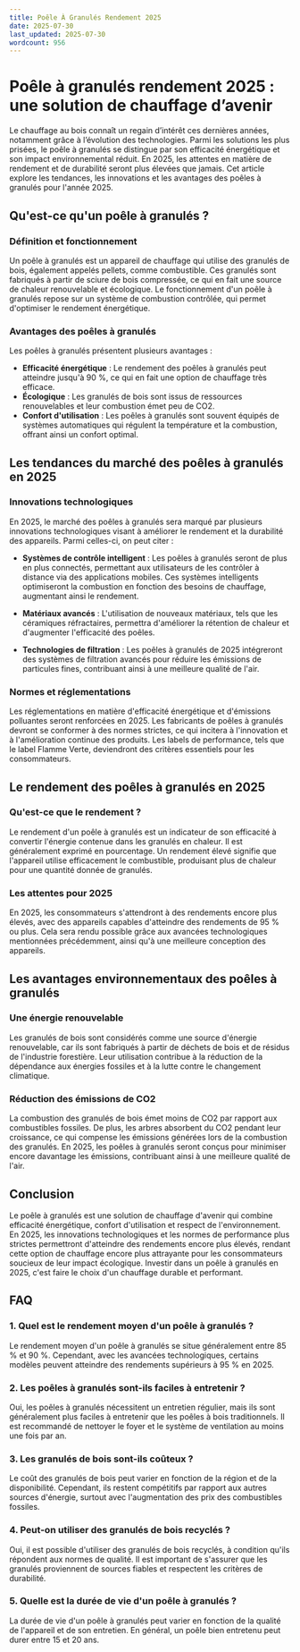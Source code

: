 ```yaml
---
title: Poêle À Granulés Rendement 2025
date: 2025-07-30
last_updated: 2025-07-30
wordcount: 956
---
```


# Poêle à granulés rendement 2025 : une solution de chauffage d’avenir

Le chauffage au bois connaît un regain d’intérêt ces dernières années, notamment grâce à l’évolution des technologies. Parmi les solutions les plus prisées, le poêle à granulés se distingue par son efficacité énergétique et son impact environnemental réduit. En 2025, les attentes en matière de rendement et de durabilité seront plus élevées que jamais. Cet article explore les tendances, les innovations et les avantages des poêles à granulés pour l'année 2025.

## Qu'est-ce qu'un poêle à granulés ?

### Définition et fonctionnement

Un poêle à granulés est un appareil de chauffage qui utilise des granulés de bois, également appelés pellets, comme combustible. Ces granulés sont fabriqués à partir de sciure de bois compressée, ce qui en fait une source de chaleur renouvelable et écologique. Le fonctionnement d'un poêle à granulés repose sur un système de combustion contrôlée, qui permet d'optimiser le rendement énergétique.

### Avantages des poêles à granulés

Les poêles à granulés présentent plusieurs avantages :

- **Efficacité énergétique** : Le rendement des poêles à granulés peut atteindre jusqu'à 90 %, ce qui en fait une option de chauffage très efficace.
- **Écologique** : Les granulés de bois sont issus de ressources renouvelables et leur combustion émet peu de CO2.
- **Confort d'utilisation** : Les poêles à granulés sont souvent équipés de systèmes automatiques qui régulent la température et la combustion, offrant ainsi un confort optimal.

## Les tendances du marché des poêles à granulés en 2025

### Innovations technologiques

En 2025, le marché des poêles à granulés sera marqué par plusieurs innovations technologiques visant à améliorer le rendement et la durabilité des appareils. Parmi celles-ci, on peut citer :

- **Systèmes de contrôle intelligent** : Les poêles à granulés seront de plus en plus connectés, permettant aux utilisateurs de les contrôler à distance via des applications mobiles. Ces systèmes intelligents optimiseront la combustion en fonction des besoins de chauffage, augmentant ainsi le rendement.
  
- **Matériaux avancés** : L'utilisation de nouveaux matériaux, tels que les céramiques réfractaires, permettra d'améliorer la rétention de chaleur et d'augmenter l'efficacité des poêles.

- **Technologies de filtration** : Les poêles à granulés de 2025 intégreront des systèmes de filtration avancés pour réduire les émissions de particules fines, contribuant ainsi à une meilleure qualité de l'air.

### Normes et réglementations

Les réglementations en matière d'efficacité énergétique et d'émissions polluantes seront renforcées en 2025. Les fabricants de poêles à granulés devront se conformer à des normes strictes, ce qui incitera à l'innovation et à l'amélioration continue des produits. Les labels de performance, tels que le label Flamme Verte, deviendront des critères essentiels pour les consommateurs.

## Le rendement des poêles à granulés en 2025

### Qu'est-ce que le rendement ?

Le rendement d'un poêle à granulés est un indicateur de son efficacité à convertir l'énergie contenue dans les granulés en chaleur. Il est généralement exprimé en pourcentage. Un rendement élevé signifie que l'appareil utilise efficacement le combustible, produisant plus de chaleur pour une quantité donnée de granulés.

### Les attentes pour 2025

En 2025, les consommateurs s'attendront à des rendements encore plus élevés, avec des appareils capables d'atteindre des rendements de 95 % ou plus. Cela sera rendu possible grâce aux avancées technologiques mentionnées précédemment, ainsi qu'à une meilleure conception des appareils.

## Les avantages environnementaux des poêles à granulés

### Une énergie renouvelable

Les granulés de bois sont considérés comme une source d'énergie renouvelable, car ils sont fabriqués à partir de déchets de bois et de résidus de l'industrie forestière. Leur utilisation contribue à la réduction de la dépendance aux énergies fossiles et à la lutte contre le changement climatique.

### Réduction des émissions de CO2

La combustion des granulés de bois émet moins de CO2 par rapport aux combustibles fossiles. De plus, les arbres absorbent du CO2 pendant leur croissance, ce qui compense les émissions générées lors de la combustion des granulés. En 2025, les poêles à granulés seront conçus pour minimiser encore davantage les émissions, contribuant ainsi à une meilleure qualité de l'air.

## Conclusion

Le poêle à granulés est une solution de chauffage d'avenir qui combine efficacité énergétique, confort d'utilisation et respect de l'environnement. En 2025, les innovations technologiques et les normes de performance plus strictes permettront d'atteindre des rendements encore plus élevés, rendant cette option de chauffage encore plus attrayante pour les consommateurs soucieux de leur impact écologique. Investir dans un poêle à granulés en 2025, c'est faire le choix d'un chauffage durable et performant.

## FAQ

### 1. Quel est le rendement moyen d'un poêle à granulés ?

Le rendement moyen d'un poêle à granulés se situe généralement entre 85 % et 90 %. Cependant, avec les avancées technologiques, certains modèles peuvent atteindre des rendements supérieurs à 95 % en 2025.

### 2. Les poêles à granulés sont-ils faciles à entretenir ?

Oui, les poêles à granulés nécessitent un entretien régulier, mais ils sont généralement plus faciles à entretenir que les poêles à bois traditionnels. Il est recommandé de nettoyer le foyer et le système de ventilation au moins une fois par an.

### 3. Les granulés de bois sont-ils coûteux ?

Le coût des granulés de bois peut varier en fonction de la région et de la disponibilité. Cependant, ils restent compétitifs par rapport aux autres sources d'énergie, surtout avec l'augmentation des prix des combustibles fossiles.

### 4. Peut-on utiliser des granulés de bois recyclés ?

Oui, il est possible d'utiliser des granulés de bois recyclés, à condition qu'ils répondent aux normes de qualité. Il est important de s'assurer que les granulés proviennent de sources fiables et respectent les critères de durabilité.

### 5. Quelle est la durée de vie d'un poêle à granulés ?

La durée de vie d'un poêle à granulés peut varier en fonction de la qualité de l'appareil et de son entretien. En général, un poêle bien entretenu peut durer entre 15 et 20 ans.